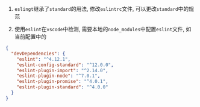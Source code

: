 1. `eslingt`继承了`standard`的用法, 修改`eslintrc`文件, 可以更改`standard`中的规范

2. 使用`eslint`在`vscode`中检测, 需要本地的`node_modules`中配置`eslint`文件, 如当前配置中的
```json
{
  "devDependencies": {
    "eslint": "^4.12.1",
    "eslint-config-standard": "^12.0.0",
    "eslint-plugin-import": "^2.14.0",
    "eslint-plugin-node": "^7.0.1",
    "eslint-plugin-promise": "^4.0.1",
    "eslint-plugin-standard": "^4.0.0"
  }
}
```
